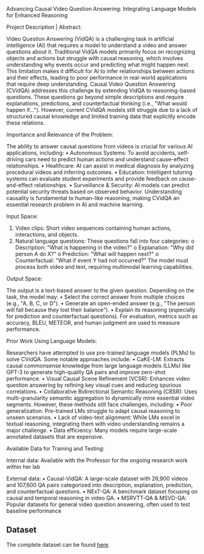 Advancing Causal Video Question Answering: Integrating Language Models for Enhanced Reasoning

Project Description | Abstract:

Video Question Answering (VidQA) is a challenging task in artificial intelligence (AI) that requires a model to understand a video and answer questions about it. Traditional VidQA models primarily focus on recognizing objects and actions but struggle with causal reasoning, which involves understanding why events occur and predicting what might happen next. This limitation makes it difficult for AI to infer relationships between actions and their effects, leading to poor performance in real-world applications that require deep understanding.
Causal Video Question Answering (CVidQA) addresses this challenge by extending VidQA to reasoning-based questions. These questions go beyond simple descriptions and require explanations, predictions, and counterfactual thinking (i.e., "What would happen if..."). However, current CVidQA models still struggle due to a lack of structured causal knowledge and limited training data that explicitly encode these relations.

Importance and Relevance of the Problem:


The ability to answer causal questions from videos is crucial for various AI applications, including:
•	Autonomous Systems: To avoid accidents, self-driving cars need to predict human actions and understand cause-effect relationships.
•	Healthcare: AI can assist in medical diagnosis by analyzing procedural videos and inferring outcomes.
•	Education: Intelligent tutoring systems can evaluate student experiments and provide feedback on cause-and-effect relationships.
•	Surveillance & Security: AI models can predict potential security threats based on observed behavior.
Understanding causality is fundamental to human-like reasoning, making CVidQA an essential research problem in AI and machine learning.

Input Space:

1.	Video clips: Short video sequences containing human actions, interactions, and objects.
2.	Natural language questions: These questions fall into four categories:
o	Description: "What is happening in the video?"
o	Explanation: "Why did person A do X?"
o	Prediction: "What will happen next?"
o	Counterfactual: "What if event Y had not occurred?"
The model must process both video and text, requiring multimodal learning capabilities.

Output Space:

The output is a text-based answer to the given question. Depending on the task, the model may:
•	Select the correct answer from multiple choices (e.g., "A, B, C, or D").
•	Generate an open-ended answer (e.g., "The person will fall because they lost their balance").
•	Explain its reasoning (especially for prediction and counterfactual questions).
For evaluation, metrics such as accuracy, BLEU, METEOR, and human judgment are used to measure performance.

Prior Work Using Language Models:

Researchers have attempted to use pre-trained language models (PLMs) to solve CVidQA. Some notable approaches include:
•	CaKE-LM: Extracts causal commonsense knowledge from large language models (LLMs) like GPT-3 to generate high-quality QA pairs and improve zero-shot performance.
•	Visual Causal Scene Refinement (VCSR): Enhances video question answering by refining key visual cues and reducing spurious correlations.
•	Collaborative Bidirectional Semantic Reasoning (CBSR): Uses multi-granularity semantic aggregation to dynamically mine essential video segments.
However, these methods still face challenges, including:
•	Poor generalization: Pre-trained LMs struggle to adapt causal reasoning to unseen scenarios.
•	Lack of video-text alignment: While LMs excel in textual reasoning, integrating them with video understanding remains a major challenge.
•	Data efficiency: Many models require large-scale annotated datasets that are expensive.

Available Data for Training and Testing:

Internal data: Available with the Professor for the ongoing research work within her lab 

External data:
•	Causal-VidQA: A large-scale dataset with 26,900 videos and 107,600 QA pairs categorized into description, explanation, prediction, and counterfactual questions.
•	NExT-QA: A benchmark dataset focusing on causal and temporal reasoning in video QA.
•	MSRVTT-QA & MSVD-QA: Popular datasets for general video question answering, often used to test baseline performance

## Dataset
The complete dataset can be found [here](https://drive.google.com/drive/folders/1Zdcv9-jyi7y8f5IV-yReygtXntFTJyhe).
